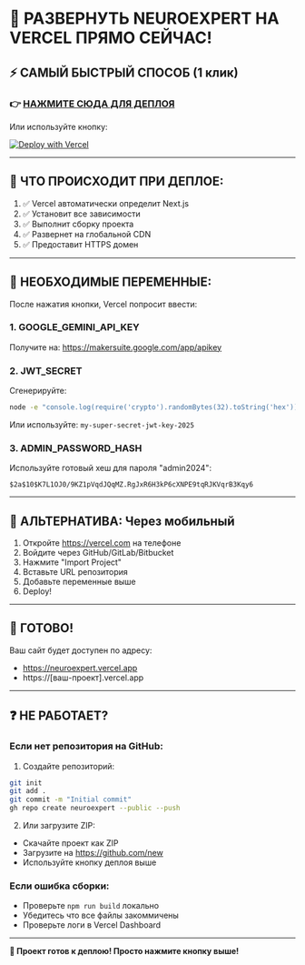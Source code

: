 # 🚀 РАЗВЕРНУТЬ NEUROEXPERT НА VERCEL ПРЯМО СЕЙЧАС!

## ⚡ САМЫЙ БЫСТРЫЙ СПОСОБ (1 клик)

### 👉 [НАЖМИТЕ СЮДА ДЛЯ ДЕПЛОЯ](https://vercel.com/new/clone?repository-url=https://github.com/вашusername/neuroexpert)

Или используйте кнопку:

[![Deploy with Vercel](https://vercel.com/button)](https://vercel.com/new/clone?repository-url=https://github.com/вашusername/neuroexpert&env=GOOGLE_GEMINI_API_KEY,JWT_SECRET,ADMIN_PASSWORD_HASH&envDescription=Необходимые%20переменные%20окружения&envLink=https://github.com/вашusername/neuroexpert/blob/main/.env.example)

---

## 🎯 ЧТО ПРОИСХОДИТ ПРИ ДЕПЛОЕ:

1. ✅ Vercel автоматически определит Next.js
2. ✅ Установит все зависимости
3. ✅ Выполнит сборку проекта
4. ✅ Развернет на глобальной CDN
5. ✅ Предоставит HTTPS домен

---

## 🔐 НЕОБХОДИМЫЕ ПЕРЕМЕННЫЕ:

После нажатия кнопки, Vercel попросит ввести:

### 1. GOOGLE_GEMINI_API_KEY
Получите на: https://makersuite.google.com/app/apikey

### 2. JWT_SECRET  
Сгенерируйте: 
```bash
node -e "console.log(require('crypto').randomBytes(32).toString('hex'))"
```
Или используйте: `my-super-secret-jwt-key-2025`

### 3. ADMIN_PASSWORD_HASH
Используйте готовый хеш для пароля "admin2024":
```
$2a$10$K7L1OJ0/9KZ1pVqdJQqMZ.RgJxR6H3kP6cXNPE9tqRJKVqrB3Kqy6
```

---

## 📱 АЛЬТЕРНАТИВА: Через мобильный

1. Откройте https://vercel.com на телефоне
2. Войдите через GitHub/GitLab/Bitbucket
3. Нажмите "Import Project"
4. Вставьте URL репозитория
5. Добавьте переменные выше
6. Deploy!

---

## 🎉 ГОТОВО!

Ваш сайт будет доступен по адресу:
- https://neuroexpert.vercel.app
- https://[ваш-проект].vercel.app

---

## ❓ НЕ РАБОТАЕТ?

### Если нет репозитория на GitHub:

1. Создайте репозиторий:
```bash
git init
git add .
git commit -m "Initial commit"
gh repo create neuroexpert --public --push
```

2. Или загрузите ZIP:
- Скачайте проект как ZIP
- Загрузите на https://github.com/new
- Используйте кнопку деплоя выше

### Если ошибка сборки:
- Проверьте `npm run build` локально
- Убедитесь что все файлы закоммичены
- Проверьте логи в Vercel Dashboard

---

**🚀 Проект готов к деплою! Просто нажмите кнопку выше!**